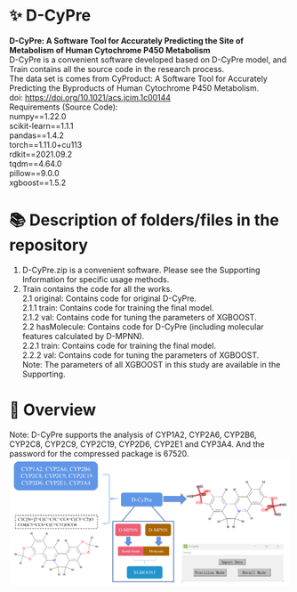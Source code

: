 # ✨ D-CyPre
**D-CyPre: A Software Tool for Accurately Predicting the Site of Metabolism of Human Cytochrome P450 Metabolism**\
D-CyPre is a convenient software developed based on D-CyPre model, and Train contains all the source code in the research process.\
The data set is comes from CyProduct: A Software Tool for Accurately Predicting the Byproducts of Human Cytochrome P450 Metabolism. \
doi: https://doi.org/10.1021/acs.jcim.1c00144 \
Requirements (Source Code):\
numpy==1.22.0\
scikit-learn==1.1.1\
pandas==1.4.2\
torch==1.11.0+cu113\
rdkit==2021.09.2\
tqdm==4.64.0\
pillow==9.0.0\
xgboost==1.5.2
# 📚 Description of folders/files in the repository
1. D-CyPre.zip is a convenient software. Please see the Supporting Information for specific usage methods.
2. Train contains the code for all the works.\
  2.1 original: Contains code for original D-CyPre.\
    2.1.1 train: Contains code for training the final model.\
    2.1.2 val: Contains code for tuning the parameters of XGBOOST.\
  2.2 hasMolecule: Contains code for D-CyPre (including molecular features calculated by D-MPNN).\
    2.2.1 train: Contains code for training the final model.\
    2.2.2 val: Contains code for tuning the parameters of XGBOOST.\
Note: The parameters of all XGBOOST in this study are available in the Supporting.
# 📜 Overview
Note: D-CyPre supports the analysis of CYP1A2, CYP2A6, CYP2B6, CYP2C8, CYP2C9, CYP2C19, CYP2D6, CYP2E1 and CYP3A4. And the password for the compressed package is 67520.
![overview](https://github.com/67520/D-CyPre/blob/master/overview.png)

